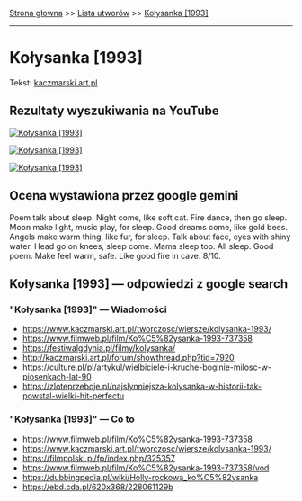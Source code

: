 [Strona głowna](../index.md) >> [Lista utworów](../list.md) >> [Kołysanka [1993]](225.md)

---

# Kołysanka [1993]

Tekst: [kaczmarski.art.pl](https://www.kaczmarski.art.pl/tworczosc/wiersze/kolysanka-1993/)

## Rezultaty wyszukiwania na YouTube

[![Kołysanka [1993]](http://img.youtube.com/vi/XmLTXdnuSpQ/0.jpg)](https://www.youtube.com/watch?v=XmLTXdnuSpQ "Jacek Kaczmarski Kołysanka - YouTube")

[![Kołysanka [1993]](http://img.youtube.com/vi/PzJj896iG2w/0.jpg)](https://www.youtube.com/watch?v=PzJj896iG2w "Jacek Kaczmarski - Kołysanka Sierociniec - YouTube")

[![Kołysanka [1993]](http://img.youtube.com/vi/wgKsttAW9yM/0.jpg)](https://www.youtube.com/watch?v=wgKsttAW9yM "Jacek Kaczmarski - Kolysanka dla Kleopatry - YouTube")

## Ocena wystawiona przez google gemini

Poem talk about sleep. Night come, like soft cat. Fire dance, then go sleep. Moon make light, music play, for sleep. Good dreams come, like gold bees. Angels make warm thing, like fur, for sleep. Talk about face, eyes with shiny water. Head go on knees, sleep come. Mama sleep too. All sleep. Good poem. Make feel warm, safe. Like good fire in cave. 8/10.


## Kołysanka [1993] — odpowiedzi z google search

### "Kołysanka [1993]" — Wiadomości

 - <https://www.kaczmarski.art.pl/tworczosc/wiersze/kolysanka-1993/>
 - <https://www.filmweb.pl/film/Ko%C5%82ysanka-1993-737358>
 - <https://festiwalgdynia.pl/filmy/kolysanka/>
 - <http://kaczmarski.art.pl/forum/showthread.php?tid=7920>
 - <https://culture.pl/pl/artykul/wielbiciele-i-kruche-boginie-milosc-w-piosenkach-lat-90>
 - <https://zloteprzeboje.pl/najslynniejsza-kolysanka-w-historii-tak-powstal-wielki-hit-perfectu>

### "Kołysanka [1993]" — Co to

 - <https://www.filmweb.pl/film/Ko%C5%82ysanka-1993-737358>
 - <https://www.kaczmarski.art.pl/tworczosc/wiersze/kolysanka-1993/>
 - <https://filmpolski.pl/fp/index.php/325357>
 - <https://www.filmweb.pl/film/Ko%C5%82ysanka-1993-737358/vod>
 - <https://dubbingpedia.pl/wiki/Holly-rockowa_ko%C5%82ysanka>
 - <https://ebd.cda.pl/620x368/228061129b>

